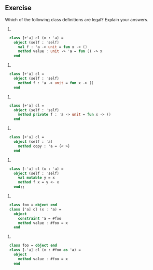   
  
## Exercise
  Which of the following class definitions are legal?  Explain your answers.
  
1.
  
```ocaml
  class [+'a] cl (x : 'a) =
    object (self : 'self)
      val f : 'a -> unit = fun x -> ()
      method value : unit -> 'a = fun () -> x
    end
```
  
1. 
  
```ocaml
  class [+'a] cl =
    object (self : 'self)
      method f : 'a -> unit = fun x -> ()
    end
```
  
1.
  
```ocaml
  class [+'a] cl =
    object (self : 'self)
      method private f : 'a -> unit = fun x -> ()
    end
```
  
1.
  
```ocaml
  class [+'a] cl =
    object (self : 'a)
      method copy : 'a = {< >}
    end
```
  
1.
  
```ocaml
  class [-'a] cl (x : 'a) =
    object (self : 'self)
      val mutable y = x
      method f x = y <- x
    end;;
```
  
1.
  
```ocaml
  class foo = object end
  class ['a] cl (x : 'a) =
    object
      constraint 'a = #foo
      method value : #foo = x
    end
```
  
1.
  
```ocaml
  class foo = object end
  class [-'a] cl (x : #foo as 'a) =
    object
      method value : #foo = x
    end
```
  
  
